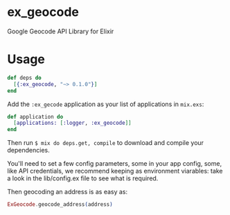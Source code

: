 # ex_geocode
Google Geocode API Library for Elixir

# Usage

```elixir
def deps do
  [{:ex_geocode, "~> 0.1.0"}]
end
```

Add the `:ex_gecode` application as your list of applications in `mix.exs`:

```elixir
def application do
  [applications: [:logger, :ex_geocode]]
end
```

Then run `$ mix do deps.get, compile` to download and compile your dependencies.

You'll need to set a few config parameters, some in your app config, some, like
API credentials, we recommend keeping as environment viarables: take a look in
the lib/config.ex file to see what is required.

Then geocoding an address is as easy as:

```elixir
ExGeocode.geocode_address(address)
```

